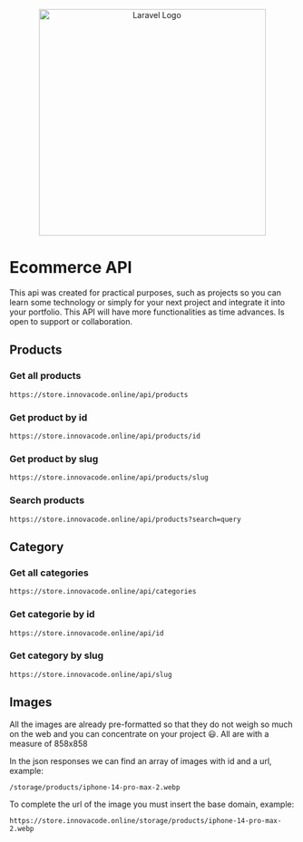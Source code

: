 <p align="center"><a href="https://laravel.com" target="_blank"><img src="https://raw.githubusercontent.com/laravel/art/master/logo-lockup/5%20SVG/2%20CMYK/1%20Full%20Color/laravel-logolockup-cmyk-red.svg" width="400" alt="Laravel Logo"></a></p>

# Ecommerce API
<p>
This api was created for practical purposes, such as projects so you can learn some technology or simply for your next project and integrate it into your portfolio.
This API will have more functionalities as time advances.
Is open to support or collaboration.
</p>

## Products
### Get all products

```https
https://store.innovacode.online/api/products
```

### Get product by id
```https
https://store.innovacode.online/api/products/id
```

### Get product by slug
```https
https://store.innovacode.online/api/products/slug
```


### Search products
```https
https://store.innovacode.online/api/products?search=query
```


## Category

### Get all categories
```https
https://store.innovacode.online/api/categories
```

### Get categorie by id
```https
https://store.innovacode.online/api/id
```

### Get category by slug
```https
https://store.innovacode.online/api/slug
```

## Images
All the images are already pre-formatted so that they do not weigh so much on the web and you can concentrate on your project 😃.
All are with a measure of 858x858

In the json responses we can find an array of images with id and a url, example: 
```
/storage/products/iphone-14-pro-max-2.webp
```

To complete the url of the image you must insert the base domain, example:
```
https://store.innovacode.online/storage/products/iphone-14-pro-max-2.webp
```
